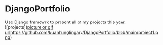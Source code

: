 # DjangoPortfolio
Use Django framewrk to present all of my projects this year.  <br />
![projects]([picture or gif url](https://github.com/kuanhunglingary/DjangoPortfolio/blob/main/project1.png)https://github.com/kuanhunglingary/DjangoPortfolio/blob/main/project1.png)
